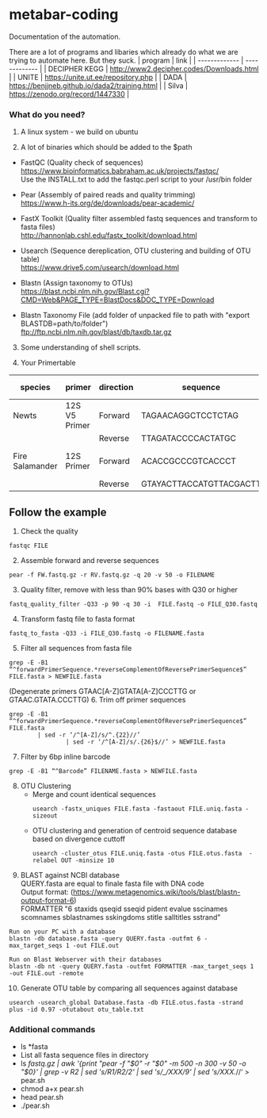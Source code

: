 # metabar-coding
Documentation of the automation.

There are a lot of programs and libaries which already do what we are trying to automate here. 
But they suck.
| program  | link |
| ------------- | ------------- |
| DECIPHER KEGG  | http://www2.decipher.codes/Downloads.html  |
| UNITE  | https://unite.ut.ee/repository.php  |
| DADA  | https://benjjneb.github.io/dada2/training.html  |
| Silva  | https://zenodo.org/record/1447330  |
 

### What do you need?

1. A linux system - we build on ubuntu

2. A lot of binaries which should be added to the $path

  - FastQC (Quality check of sequences) <br/>
    https://www.bioinformatics.babraham.ac.uk/projects/fastqc/ </br>
    Use the INSTALL.txt to add the fastqc.perl script to your /usr/bin folder

  - Pear (Assembly of paired reads and quality trimming) <br/>
    https://www.h-its.org/de/downloads/pear-academic/

  - FastX Toolkit (Quality filter assembled fastq sequences and transform to fasta files)  <br/>
    http://hannonlab.cshl.edu/fastx_toolkit/download.html

  - Usearch (Sequence dereplication, OTU clustering and building of OTU table) <br/>
    https://www.drive5.com/usearch/download.html

  - Blastn (Assign taxonomy to OTUs) <br/>
    https://blast.ncbi.nlm.nih.gov/Blast.cgi?CMD=Web&PAGE_TYPE=BlastDocs&DOC_TYPE=Download

  - Blastn Taxonomy File (add folder of unpacked file to path with "export BLASTDB=path/to/folder")
    ftp://ftp.ncbi.nlm.nih.gov/blast/db/taxdb.tar.gz
   
3. Some understanding of shell scripts. 

4. Your Primertable

| species  | primer | direction | sequence | amplicon size |
| ------------- | ------------- | ------------- | ------------- | ------------- |
| Newts	| 12S V5 Primer	| Forward	| TAGAACAGGCTCCTCTAG	| Min: 73BP Max:110BP |
|  |                | Reverse	| TTAGATACCCCACTATGC |
| Fire Salamander	| 12S Primer 	| Forward	| ACACCGCCCGTCACCCT	| Mean: 51BP Max 100BPG4 |
||                            | Reverse	| GTAYACTTACCATGTTACGACTT |

## Follow the example

1. Check the quality <br/>
```
fastqc FILE
```
2. Assemble forward and reverse sequences <br/>
```
pear -f FW.fastq.gz -r RV.fastq.gz -q 20 -v 50 -o FILENAME
```
3. Quality filter, remove with less than 90% bases with Q30 or higher <br/> 
```
fastq_quality_filter -Q33 -p 90 -q 30 -i  FILE.fastq -o FILE_Q30.fastq
```
4. Transform fastq file to fasta format <br/> 
```
fastq_to_fasta -Q33 -i FILE_Q30.fastq -o FILENAME.fasta
```
5. Filter all sequences from fasta file <br/> 
```
grep -E -B1 “^forwardPrimerSequence.*reverseComplementOfReversePrimerSequence$” FILE.fasta > NEWFILE.fasta
```
 (Degenerate primers GTAAC[A-Z]GTATA[A-Z]CCCTTG or GTAAC.GTATA.CCCTTG)
6. Trim off primer sequences <br/> 
```
grep -E -B1 “^forwardPrimerSequence.*reverseComplementOfReversePrimerSequence$” FILE.fasta 
        | sed -r ‘/^[A-Z]/s/^.{22}//’ 
                | sed -r ‘/^[A-Z]/s/.{26}$//’ > NEWFILE.fasta
```
7. Filter by 6bp inline barcode <br/> 
```
grep -E -B1 “^Barcode” FILENAME.fasta > NEWFILE.fasta
```
8. OTU Clustering 
    - Merge and count identical sequences <br/> 
        ```
        usearch -fastx_uniques FILE.fasta -fastaout FILE.uniq.fasta -sizeout
        ```
    - OTU clustering and generation of centroid sequence database based on divergence cuttoff <br/> 
        ```
        usearch -cluster_otus FILE.uniq.fasta -otus FILE.otus.fasta  -relabel OUT -minsize 10
        ```
9. BLAST against NCBI database <br/>
   QUERY.fasta are equal to finale fasta file with DNA code  <br/> 
   Output format: (https://www.metagenomics.wiki/tools/blast/blastn-output-format-6) <br/>
   FORMATTER "6 staxids qseqid sseqid pident evalue sscinames scomnames sblastnames sskingdoms stitle salltitles sstrand"
```
Run on your PC with a database
blastn -db database.fasta -query QUERY.fasta -outfmt 6 -max_target_seqs 1 -out FILE.out

Run on Blast Webserver with their databases 
blastn -db nt -query QUERY.fasta -outfmt FORMATTER -max_target_seqs 1 -out FILE.out -remote
```
10. Generate OTU table by comparing all sequences against  database <br/> 
```
usearch -usearch_global Database.fasta -db FILE.otus.fasta -strand plus -id 0.97 -otutabout otu_table.txt
```

### Additional commands

- ls *fasta
- List all fasta sequence files in directory 
- ls *fastq.gz | awk '{print "pear -f "$0" -r "$0" -m 500 -n 300 -v 50 -o "$0}' | grep -v _R2_ | sed 's/_R1_/_R2_/2' | sed 's/_/XXX/9' | sed 's/XXX.*//‘ > pear.sh
- chmod a+x pear.sh
- head pear.sh
- ./pear.sh


